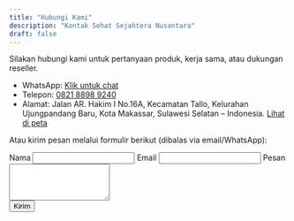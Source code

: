 ```yaml
---
title: "Hubungi Kami"
description: "Kontak Sehat Sejahtera Nusantara"
draft: false
---
```


Silakan hubungi kami untuk pertanyaan produk, kerja sama, atau dukungan reseller.

- WhatsApp: [Klik untuk chat](https://wa.me/6282188989240)
- Telepon: [0821 8898 9240](tel:+6282188989240)
- Alamat: Jalan AR. Hakim I No.16A, Kecamatan Tallo, Kelurahan Ujungpandang Baru, Kota Makassar, Sulawesi Selatan – Indonesia. [Lihat di peta](https://www.google.com/maps/search/?api=1&query=Jalan%20AR.%20Hakim%20I%20No.16A%20Kecamatan%20Tallo%20Kelurahan%20Ujungpandang%20Baru%20Kota%20Makassar%20Sulawesi%20Selatan)

Atau kirim pesan melalui formulir berikut (dibalas via email/WhatsApp):

<form name="contact" method="POST" data-netlify="true" class="not-prose grid grid-cols-1 sm:grid-cols-2 gap-4 max-w-2xl">
  <input type="hidden" name="form-name" value="contact" />
  <label class="flex flex-col">
    <span class="text-sm text-gray-700 mb-1">Nama</span>
    <input name="name" required class="border border-gray-300 rounded-md px-3 py-2" />
  </label>
  <label class="flex flex-col">
    <span class="text-sm text-gray-700 mb-1">Email</span>
    <input type="email" name="email" class="border border-gray-300 rounded-md px-3 py-2" />
  </label>
  <label class="flex flex-col sm:col-span-2">
    <span class="text-sm text-gray-700 mb-1">Pesan</span>
    <textarea name="message" rows="4" class="border border-gray-300 rounded-md px-3 py-2" required></textarea>
  </label>
  <div>
    <button class="rounded-md bg-green-600 hover:bg-green-500 text-white font-semibold px-4 py-2">Kirim</button>
  </div>
</form>